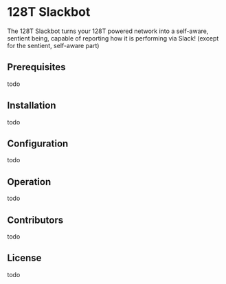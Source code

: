 # 128T Slackbot #
The 128T Slackbot turns your 128T powered network into a self-aware, sentient being, capable of reporting how it is performing via Slack! (except for the sentient, self-aware part)

## Prerequisites
todo

## Installation
todo

## Configuration
todo

## Operation
todo

## Contributors
todo

## License
todo